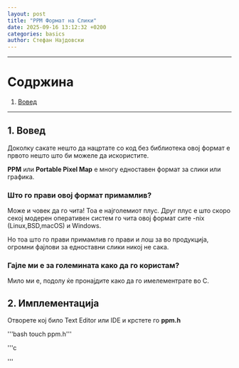 ```yaml
---
layout: post
title: "PPM Формат на Слики"
date: 2025-09-16 13:12:32 +0200
categories: basics
author: Стефан Најдовски
---
```


---

# Содржина

1. [Вовед](#1-вовед)


---

## 1. Вовед

Доколку сакате нешто да нацртате со код без библиотека овој формат е првото нешто што би можеле да искористите.

**PPM** или **Portable Pixel Map** е многу едноставен формат за слики или графика.

### Што го прави овој формат примамлив?

Може и човек да го чита! Тоа е најголемиот плус. Друг плус е што скоро секој модерен оперативен систем го чита овој формат сите -nix (Linux,BSD,macOS) и Windows.

 Но тоа што го прави примамлив го прави и лош за во продукција, огромни фајлови за едноставни слики никој не сака.

### Гајле ми е за големината како да го користам?

Мило ми е, подолу ќе пронајдите како да го имелементрате во C.

## 2. Имплементација




Отворете кој било Text Editor или IDE и крстете го **ppm.h**

'''bash touch ppm.h'''

'''c

'''
